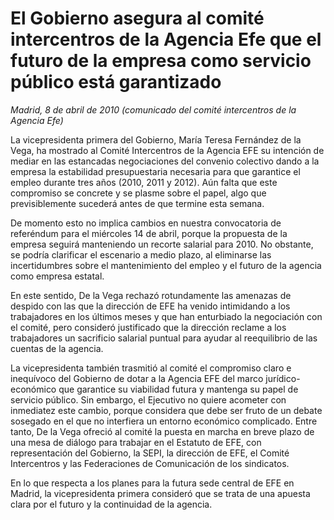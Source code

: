 # El Gobierno asegura al comité intercentros de la Agencia Efe que el futuro de la empresa como servicio público está garantizado

*Madrid, 8 de abril de 2010 (comunicado del comité intercentros de la Agencia Efe)*

La vicepresidenta primera del Gobierno, María Teresa Fernández de la Vega, ha mostrado al Comité Intercentros de la Agencia EFE su intención de mediar en las estancadas negociaciones del convenio colectivo dando a la empresa la estabilidad presupuestaria necesaria para que garantice el empleo durante tres años (2010, 2011 y 2012). Aún falta que este compromiso se concrete y se plasme sobre el papel, algo que previsiblemente sucederá antes de que termine esta semana.

De momento esto no implica cambios en nuestra convocatoria de referéndum para el miércoles 14 de abril, porque la propuesta de la empresa seguirá manteniendo un recorte salarial para 2010. No obstante, se podría clarificar el escenario a medio plazo, al eliminarse las incertidumbres sobre el mantenimiento del empleo y el futuro de la agencia como empresa estatal.

En este sentido, De la Vega rechazó rotundamente las amenazas de despido con las que la dirección de EFE ha venido intimidando a los trabajadores en los últimos meses y que han enturbiado la negociación con el comité, pero consideró justificado que la dirección reclame a los trabajadores un sacrificio salarial puntual para ayudar al reequilibrio de las cuentas de la agencia.

La vicepresidenta también trasmitió al comité el compromiso claro e inequívoco del Gobierno de dotar a la Agencia EFE del marco jurídico-económico que garantice su viabilidad futura y mantenga su papel de servicio público. Sin embargo, el Ejecutivo no quiere acometer con inmediatez este cambio, porque considera que debe ser fruto de un debate sosegado en el que no interfiera un entorno económico complicado. Entre tanto, De la Vega ofreció al comité la puesta en marcha en breve plazo de una mesa de diálogo para trabajar en el Estatuto de EFE, con representación del Gobierno, la SEPI, la dirección de EFE, el Comité Intercentros y las Federaciones de Comunicación de los sindicatos.

En lo que respecta a los planes para la futura sede central de EFE en Madrid, la vicepresidenta primera consideró que se trata de una apuesta clara por el futuro y la continuidad de la agencia.
